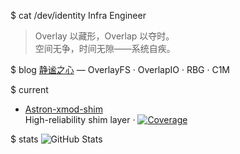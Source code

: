 $ cat /dev/identity
Infra Engineer  
> Overlay 以藏形，Overlap 以夺时。  
> 空间无争，时间无隙——系统自疾。

$ blog
[静谧之心](https://haoxuanli.blog.csdn.net) — OverlayFS · OverlapIO · RBG · C1M

$ current
- [Astron-xmod-shim](https://github.com/iflytek/Astron-xmod-shim)  
  High-reliability shim layer · [![Coverage](https://img.shields.io/codecov/c/github/iflytek/Astron-xmod-shim?logo=codecov)](https://codecov.io/gh/iflytek/Astron-xmod-shim)

$ stats
![GitHub Stats](https://github-readme-stats.vercel.app/api?username=bestksl&show_icons=true&theme=radical&hide_border=true&bg_color=00000000)

